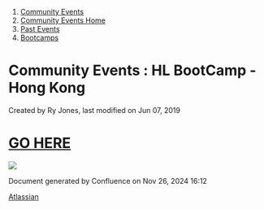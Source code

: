 1. [Community Events](index.html)
2. [Community Events Home](Community-Events-Home_21790731.html)
3. [Past Events](Past-Events_21791107.html)
4. [Bootcamps](Bootcamps_21790899.html)

# Community Events : HL BootCamp - Hong Kong

Created by Ry Jones, last modified on Jun 07, 2019

# [GO HERE](https://lf-hyperledger.atlassian.net/wiki/spaces/BSP/overview)

![](plugins/servlet/confluence/placeholder/unknown-macro)

Document generated by Confluence on Nov 26, 2024 16:12

[Atlassian](http://www.atlassian.com/)
